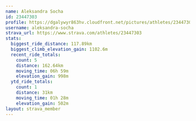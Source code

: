 ```yaml
---
name: Aleksandra Socha
id: 23447303
profile: https://dgalywyr863hv.cloudfront.net/pictures/athletes/23447303/14745546/4/large.jpg
username: aleksandra-socha
strava_url: https://www.strava.com/athletes/23447303
stats:
  biggest_ride_distance: 117.89km
  biggest_climb_elevation_gain: 1102.6m
  recent_ride_totals:
    count: 5
    distance: 162.64km
    moving_time: 06h 59m
    elevation_gain: 998m
  ytd_ride_totals:
    count: 1
    distance: 31km
    moving_time: 01h 28m
    elevation_gain: 502m
layout: strava_member
--- 
```

